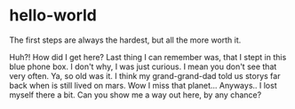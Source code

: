 # hello-world
The first steps are always the hardest, but all the more worth it.

Huh?! How did I get here? Last thing I can remember was, that I stept in this blue phone box.
I don't why, I was just curious. I mean you don't see that very often. 
Ya, so old was it. I think my grand-grand-dad told us storys far back when is still lived on mars. 
Wow I miss that planet... Anyways.. I lost myself there a bit. Can you show me a way out here, by any chance?
